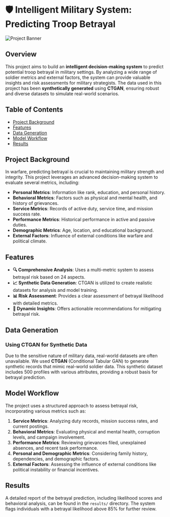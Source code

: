 # 🛡️ Intelligent Military System: Predicting Troop Betrayal

![Project Banner](https://github.com/kaustubh202/onyttig/raw/main/banner.png)

## Overview

This project aims to build an **intelligent decision-making system** to predict potential troop betrayal in military settings. By analyzing a wide range of soldier metrics and external factors, the system can provide valuable insights and risk assessments for military strategists. The data used in this project has been **synthetically generated** using **CTGAN**, ensuring robust and diverse datasets to simulate real-world scenarios.

## Table of Contents

- [Project Background](#project-background)
- [Features](#features)
- [Data Generation](#data-generation)
- [Model Workflow](#model-workflow)
- [Results](#results)

## Project Background

In warfare, predicting betrayal is crucial to maintaining military strength and integrity. This project leverages an advanced decision-making system to evaluate several metrics, including:

- **Personal Metrics**: Information like rank, education, and personal history.
- **Behavioral Metrics**: Factors such as physical and mental health, and history of grievances.
- **Service Metrics**: Records of active duty, service time, and mission success rate.
- **Performance Metrics**: Historical performance in active and passive duties.
- **Demographic Metrics**: Age, location, and educational background.
- **External Factors**: Influence of external conditions like warfare and political climate.

## Features

- **🔍 Comprehensive Analysis**: Uses a multi-metric system to assess betrayal risk based on 24 aspects.
- **📈 Synthetic Data Generation**: CTGAN is utilized to create realistic datasets for analysis and model training.
- **📊 Risk Assessment**: Provides a clear assessment of betrayal likelihood with detailed metrics.
- **🔄 Dynamic Insights**: Offers actionable recommendations for mitigating betrayal risk.

## Data Generation

### Using CTGAN for Synthetic Data

Due to the sensitive nature of military data, real-world datasets are often unavailable. We used **CTGAN** (Conditional Tabular GAN) to generate synthetic records that mimic real-world soldier data. This synthetic dataset includes 500 profiles with various attributes, providing a robust basis for betrayal prediction.

## Model Workflow

The project uses a structured approach to assess betrayal risk, incorporating various metrics such as:

1. **Service Metrics**: Analyzing duty records, mission success rates, and current postings.
2. **Behavioral Metrics**: Evaluating physical and mental health, corruption levels, and campaign involvement.
3. **Performance Metrics**: Reviewing grievances filed, unexplained absences, and recent task performance.
4. **Personal and Demographic Metrics**: Considering family history, dependencies, and demographic factors.
5. **External Factors**: Assessing the influence of external conditions like political instability or financial incentives.

## Results

A detailed report of the betrayal prediction, including likelihood scores and behavioral analysis, can be found in the `results/` directory. The system flags individuals with a betrayal likelihood above 85% for further review.
